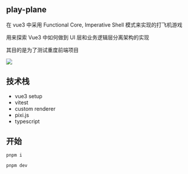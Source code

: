 ## play-plane

在 vue3 中采用 Functional Core, Imperative Shell 模式来实现的打飞机游戏

用来探索 Vue3 中如何做到 UI 层和业务逻辑层分离架构的实现

其目的是为了测试重度前端项目

![](https://images-1252602850.cos.ap-beijing.myqcloud.com/20220414150701.png)


## 技术栈

- vue3 setup
- vitest
- custom renderer
- pixi.js
- typescript


## 开始

```
pnpm i 

pnpm dev
```



